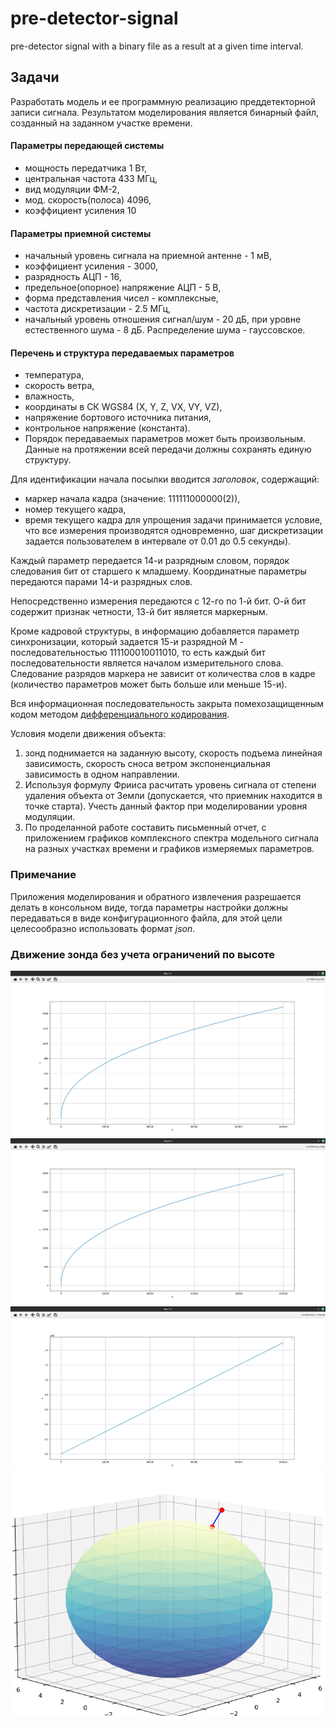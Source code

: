 # pre-detector-signal

pre-detector signal with a binary file as a result at a given time interval.

## Задачи

Разработать модель и ее программную реализацию преддетекторной записи сигнала.
Результатом моделирования является бинарный файл, созданный на заданном участке  времени.

#### Параметры передающей системы

- мощность передатчика 1 Вт,
- центральная частота 433 МГц,
- вид модуляции ФМ-2,
- мод. скорость(полоса) 4096,
- коэффициент усиления 10

#### Параметры приемной системы

- начальный уровень сигнала на приемной антенне - 1 мВ,
- коэффициент усиления - 3000,
- разрядность АЦП - 16,
- предельное(опорное) напряжение АЦП - 5 В,
- форма представления чисел - комплексные,
- частота дискретизации - 2.5 МГц,
- начальный уровень отношения сигнал/шум - 20 дБ, при уровне естественного шума - 8 дБ. Распределение шума - гауссовское.

#### Перечень и структура передаваемых параметров

- температура,
- скорость ветра,
- влажность,
- координаты в СК WGS84 (X, Y, Z, VX, VY, VZ),
- напряжение бортового источника питания,
- контрольное напряжение (константа).
- Порядок передаваемых параметров может быть произвольным. Данные на протяжении всей передачи должны сохранять единую структуру.

Для идентификации начала посылки вводится *заголовок*, содержащий:

- маркер начала кадра (значение: 111111000000(2)),
- номер текущего кадра,
- время текущего кадра для упрощения задачи принимается условие,
что все измерения производятся одновременно, шаг дискретизации задается пользователем в интервале от 0.01 до 0.5 секунды).

Каждый параметр передается 14-и разрядным словом, порядок следования бит от старшего к
младшему. Координатные параметры передаются парами 14-и разрядных слов.

Непосредственно измерения передаются с 12-го по 1-й бит. О-й бит содержит признак четности, 13-й бит является маркерным.

Кроме кадровой структуры, в информацию добавляется параметр синхронизации, который задается
15-и разрядной М - последовательностью 111100010011010, то есть каждый бит последовательности является началом измерительного слова.
Следование разрядов маркера не зависит от количества слов в кадре (количество параметров может быть больше или меньше 15-и).

Вся информационная последовательность закрыта помехозащищенным кодом методом [дифференциального кодирования](https://en.wikipedia.org/wiki/Differential_Manchester_encoding).

Условия модели движения объекта:

1) зонд поднимается на заданную высоту, скорость подъема линейная зависимость, скорость сноса ветром экспоненциальная зависимость в одном направлении.
2) Используя формулу Фрииса расчитать уровень сигнала от степени удаления объекта от Земли (допускается,
что приемник находится в точке старта). Учесть данный фактор при моделировании уровня модуляции.
3) По проделанной работе составить письменный отчет, с приложением графиков комплексного спектра модельного сигнала на
разных участках времени и графиков измеряемых параметров.

### Примечание

Приложения моделирования и обратного извлечения разрешается делать в консольном виде, тогда параметры настройки должны
передаваться в виде конфигурационного файла, для этой цели целесообразно использовать формат *json*.

### Движение зонда без учета ограничений по высоте

![image](assets/x.png)
![image](assets/y.png)
![image](assets/z.png)
![image](assets/geoid.png)
